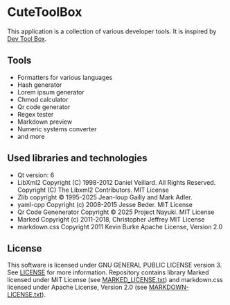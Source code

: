 # CuteToolBox

This application is a collection of various developer tools. It is inspired by [Dev Tool Box](https://www.github.com/aleiepure/devtoolbox).

## Tools

* Formatters for various languages
* Hash generator
* Lorem ipsum generator
* Chmod calculator
* Qr code generator
* Regex tester
* Markdown preview
* Numeric systems converter
* and more

## Used libraries and technologies
* Qt version: 6
* LibXml2 Copyright (C) 1998-2012 Daniel Veillard.  All Rights Reserved. Copyright (C) The Libxml2 Contributors. MIT License
* Zlib copyright © 1995-2025 Jean-loup Gailly and Mark Adler.
* yaml-cpp Copyright (c) 2008-2015 Jesse Beder. MIT License
* Qr Code Genenerator Copyright © 2025 Project Nayuki. MIT License
* Marked Copyright (c) 2011-2018, Christopher Jeffrey MIT License
* markdown.css Copyright 2011 Kevin Burke Apache License, Version 2.0

## License

This software is licensed under GNU GENERAL PUBLIC LICENSE version 3. See [LICENSE](LICENSE) for more information.
Repository contains library Marked licensed under MIT License (see [MARKED_LICENSE.txt](resources/3rdparty/MARKED_LICENSE.txt)) and
markdown.css licensed under Apache License, Version 2.0 (see [MARKDOWN-LICENSE.txt](resources/3rdparty/MARKDOWN-LICENSE.txt)).
